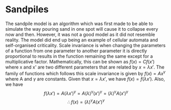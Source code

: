 # Sandpiles
The sandpile model is an algorithm which was first made to be able to simulate the way pouring sand in one spot will cause it to collapse every now and then. However, it was not a good model as it did not resemble reality. The model did end up being an example of cellular automata and self-organised criticality. Scale invariance is when changing the parameters of a function from one parameter to another parameter it is directly proportional to results in the function remaining the same except for a multiplicative factor. Mathematically, this can be shown as $f(x) = C f(x')$ where x and x' are two different parameters that are related by $x = \lambda x'$. The family of functions which follows this scale invariance is given by $f(x) = A x^{\gamma}$ where A and $\gamma$ are constants. Given that $x = \lambda x'$, we have $f(x) = f(\lambda x')$. Also, we have $$f(\lambda x') = A (\lambda x')^{\gamma} = A {(\lambda)^{\gamma}} (x')^{\gamma} = {(\lambda)^{\gamma}} A (x')^{\gamma}$$  $$\therefore f(x) = {(\lambda)^{\gamma}} A (x')^{\gamma}$$  
